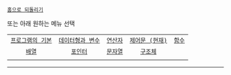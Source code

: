 [`홈으로 되돌리기`](/README.md)

또는 아래 원하는 메뉴 선택

|                         |                         |                         |                         |                         |
|:-----------------------:|:-----------------------:|:-----------------------:|:-----------------------:|:-----------------------:|
| [`프로그램의 기본`](/theory/Chapter/01/README.md) | [`데이터형과 변수`](/theory/Chapter/02/README.md) | [`연산자`](/theory/Chapter/03/README.md) | [`제어문 (현재)`](/theory/Chapter/04/README.md) | [`함수`](/theory/Chapter/05/README.md) |
| [`배열`](/theory/Chapter/06/README.md)           | [`포인터`](/theory/Chapter/07/README.md)         | [`문자열`](/theory/Chapter/08/README.md) | [`구조체`](/theory/Chapter/09/README.md) |                         |
|                         |                         |                         |                         |                         |

---